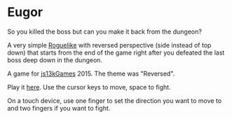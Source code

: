 Eugor
=====

So you killed the boss but can you make it back from the dungeon?

A very simple [Roguelike][roguelike] with reversed perspective (side
instead of top down) that starts from the end of the game right after
you defeated the last boss deep down in the dungeon.

A game for [js13kGames][js13kgames] 2015. The theme was "Reversed".

Play it [here][play]. Use the cursor keys to move, space to fight.

On a touch device, use one finger to set the direction you want to
move to and two fingers if you want to fight.

[roguelike]: https://en.wikipedia.org/wiki/Roguelike
[js13kgames]: http://2015.js13kgames.com/
[play]: http://hhsw.de/sites/proto/js13k2015/
